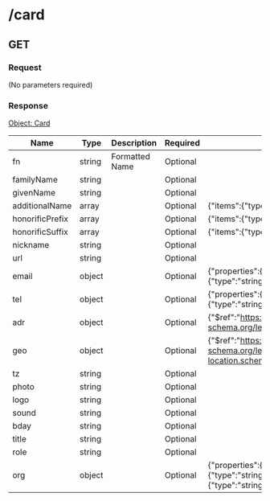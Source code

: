 # /card

## GET


### Request
(No parameters required)

### Response
[Object: Card](schema/card.json)

| Name  | Type  | Description | Required | Constraint | Example |
|-------|-------|-------------|----------|-----------|---------| 
| fn | string | Formatted Name | Optional |  |  |
| familyName | string |  | Optional |  |  |
| givenName | string |  | Optional |  |  |
| additionalName | array |  | Optional | {"items":{"type":"string"}} |  |
| honorificPrefix | array |  | Optional | {"items":{"type":"string"}} |  |
| honorificSuffix | array |  | Optional | {"items":{"type":"string"}} |  |
| nickname | string |  | Optional |  |  |
| url | string |  | Optional |  |  |
| email | object |  | Optional | {"properties":{"type":{"type":"string"},"value":{"type":"string"}}} |  |
| tel | object |  | Optional | {"properties":{"type":{"type":"string"},"value":{"type":"string"}}} |  |
| adr | object |  | Optional | {"$ref":"[https:\/\/json-schema.org\/learn\/examples\/address.schema.json](https:\/\/json-schema.org\/learn\/examples\/address.schema.json)"} |  |
| geo | object |  | Optional | {"$ref":"[https:\/\/json-schema.org\/learn\/examples\/geographical-location.schema.json](https:\/\/json-schema.org\/learn\/examples\/geographical-location.schema.json)"} |  |
| tz | string |  | Optional |  |  |
| photo | string |  | Optional |  |  |
| logo | string |  | Optional |  |  |
| sound | string |  | Optional |  |  |
| bday | string |  | Optional |  |  |
| title | string |  | Optional |  |  |
| role | string |  | Optional |  |  |
| org | object |  | Optional | {"properties":{"organizationName":{"type":"string"},"organizationUnit":{"type":"string"}}} |  |
